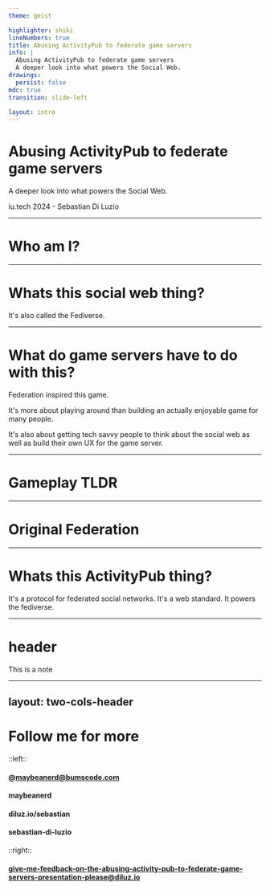 ```yaml
---
theme: geist

highlighter: shiki
lineNumbers: true
title: Abusing ActivityPub to federate game servers
info: |
  Abusing ActivityPub to federate game servers
  A deeper look into what powers the Social Web.
drawings:
  persist: false
mdc: true
transition: slide-left

layout: intro
---
```


# Abusing ActivityPub to federate game servers

A deeper look into what powers the Social Web.

<div class="absolute bottom-10">
  <span class="font-700">
   iu.tech 2024 - Sebastian Di Luzio
  </span>
</div>

---

# Who am I?

---

# Whats this social web thing?
It's also called the Fediverse.


---

# What do game servers have to do with this?
Federation inspired this game.

It's more about playing around than building an actually enjoyable game for many people.

It's also about getting tech savvy people to think about the social web as well as build their own UX for the game server.

---

# Gameplay TLDR

---

# Original Federation


---

# Whats this ActivityPub thing?

It's a protocol for federated social networks.
It's a web standard.
It powers the fediverse.

---

# header


<Note>
  This is a note
</Note>

---
layout: two-cols-header
---

# Follow me for more

::left::

#### <mdi-mastodon class="text-4" /> @maybeanerd@bumscode.com
#### <mdi-github class="text-4" /> maybeanerd
#### <mdi-web class="text-4" /> diluz.io/sebastian
#### <mdi-linkedin class="text-4" /> sebastian-di-luzio

::right::

#### <mdi-email class="text-4" /> give-me-feedback-on-the-abusing-activity-pub-to-federate-game-servers-presentation-please@diluz.io